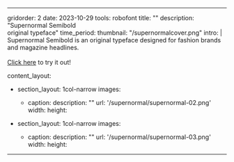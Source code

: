 ---

gridorder: 2
date: 2023-10-29
tools: robofont
title: ""
description: "Supernormal Semibold<br>original typeface"
time_period:
thumbnail: "/supernormalcover.png"
intro: |
 Supernormal Semibold is an original typeface designed for fashion brands and magazine headlines.
 <br>
 <br>
 <a href="/images/supernormalsemibold.otf.zip" download>Click here</a> to try it out!

content_layout:
  - section_layout: 1col-narrow
    images:
      - caption:
        description: ""
        url: '/supernormal/supernormal-02.png'
        width:
        height:

  - section_layout: 1col-narrow
    images:
      - caption:
        description: ""
        url: '/supernormal/supernormal-03.png'
        width:
        height:


        

---